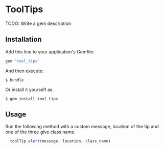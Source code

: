 # ToolTips

TODO: Write a gem description

## Installation

Add this line to your application's Gemfile:

```ruby
gem 'tool_tips'
```

And then execute:

    $ bundle

Or install it yourself as:

    $ gem install tool_tips

## Usage
Run the following method with a custom message, location of the tip and one of the three give class name. 
``` javascript
  toolTip.alert(message, location, class_name)
```
